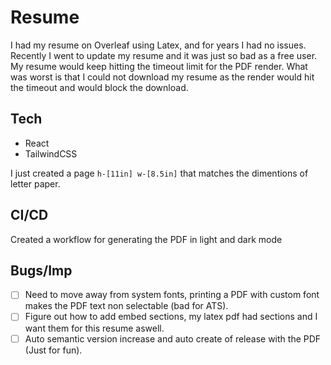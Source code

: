 # Resume

I had my resume on Overleaf using Latex, and for years I had no issues. Recently I went to update my resume and it was just so bad as a free user. My resume would keep hitting the timeout limit for the PDF render. What was worst is that I could not download my resume as the render would hit the timeout and would block the download.

## Tech

- React
- TailwindCSS

I just created a page `h-[11in] w-[8.5in]` that matches the dimentions of letter paper.

## CI/CD

Created a workflow for generating the PDF in light and dark mode

## Bugs/Imp 

- [ ] Need to move away from system fonts, printing a PDF with custom font makes the PDF text non selectable (bad for ATS).
- [ ] Figure out how to add embed sections, my latex pdf had sections and I want them for this resume aswell.
- [ ] Auto semantic version increase and auto create of release with the PDF (Just for fun).